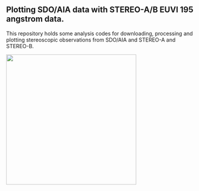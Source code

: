 ## Plotting SDO/AIA data with STEREO-A/B EUVI 195 angstrom data.

This repository holds some analysis codes for downloading, processing and plotting stereoscopic observations from SDO/AIA and STEREO-A and STEREO-B.

<img src="output.gif" width="350" height="350"/>



